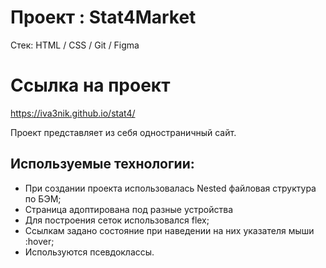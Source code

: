 # Проект : Stat4Market

Cтек: HTML / CSS / Git / Figma

# Ссылка на проект

https://iva3nik.github.io/stat4/

Проект представляет из себя одностраничный сайт.

## **Используемые технологии:**

- При создании проекта использовалась Nested файловая структура по БЭМ;
- Страница адоптирована под разные устройства
- Для построения сеток использовался flex;
- Сcылкам задано состояние при наведении на них указателя мыши :hover;
- Используются псевдоклассы.
